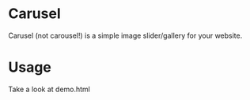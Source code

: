 # Carusel
Carusel (not carousel!) is a simple image slider/gallery for your website.

# Usage
Take a look at demo.html
